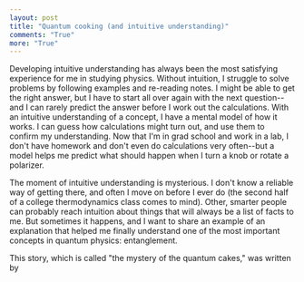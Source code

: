 ```yaml
---
layout: post
title: "Quantum cooking (and intuitive understanding)"
comments: "True"
more: "True"
---
```


Developing intuitive understanding has always been the most satisfying experience for me in studying physics. Without intuition, I struggle to solve problems by following examples and re-reading notes. I might be able to get the right answer, but I have to start all over again with the next question--and I can rarely predict the answer before I work out the calculations. With an intuitive understanding of a concept, I have a mental model of how it works. I can guess how calculations might turn out, and use them to confirm my understanding. Now that I'm in grad school and work in a lab, I don't have homework and don't even do calculations very often--but a model helps me predict what should happen when I turn a knob or rotate a polarizer. 

The moment of intuitive understanding is mysterious. I don't know a reliable way of getting there, and often I move on before I ever do (the second half of a college thermodynamics class comes to mind). Other, smarter people can probably reach intuition about things that will always be a list of facts to me. But sometimes it happens, and I want to share an example of an explanation that helped me finally understand one of the most important concepts in quantum physics: entanglement.

This story, which is called "the mystery of the quantum cakes," was written by 
